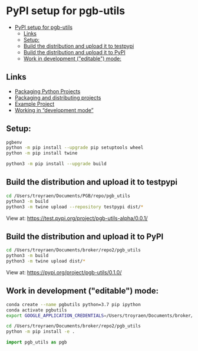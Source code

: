 # PyPI setup for pgb-utils<a name="pypi-setup-for-pgb-utils"></a>

<!-- mdformat-toc start --slug=github --maxlevel=6 --minlevel=1 -->

- [PyPI setup for pgb-utils](#pypi-setup-for-pgb-utils)
  - [Links](#links)
  - [Setup:](#setup)
  - [Build the distribution and upload it to testpypi](#build-the-distribution-and-upload-it-to-testpypi)
  - [Build the distribution and upload it to PyPI](#build-the-distribution-and-upload-it-to-pypi)
  - [Work in development ("editable") mode:](#work-in-development-editable-mode)

<!-- mdformat-toc end -->

## Links<a name="links"></a>

- [Packaging Python Projects](https://packaging.python.org/tutorials/packaging-projects/)
- [Packaging and distributing projects](https://packaging.python.org/guides/distributing-packages-using-setuptools/)
- [Example Project](https://github.com/pypa/sampleproject)
- [Working in “development mode”](https://packaging.python.org/guides/distributing-packages-using-setuptools/#working-in-development-mode)

## Setup:<a name="setup"></a>

```bash
pgbenv
python -m pip install --upgrade pip setuptools wheel
python -m pip install twine

python3 -m pip install --upgrade build
```

## Build the distribution and upload it to testpypi<a name="build-the-distribution-and-upload-it-to-testpypi"></a>

```bash
cd /Users/troyraen/Documents/PGB/repo/pgb_utils
python3 -m build
python3 -m twine upload --repository testpypi dist/*
```

View at: https://test.pypi.org/project/pgb-utils-alpha/0.0.1/

## Build the distribution and upload it to PyPI<a name="build-the-distribution-and-upload-it-to-pypi"></a>

```bash
cd /Users/troyraen/Documents/broker/repo2/pgb_utils
python3 -m build
python3 -m twine upload dist/*
```

View at: https://pypi.org/project/pgb-utils/0.1.0/

## Work in development ("editable") mode:<a name="work-in-development-editable-mode"></a>

```bash
conda create --name pgbutils python=3.7 pip ipython
conda activate pgbutils
export GOOGLE_APPLICATION_CREDENTIALS=/Users/troyraen/Documents/broker/repo/GCP_auth_key.json

cd /Users/troyraen/Documents/broker/repo2/pgb_utils
python -m pip install -e .
```

```python
import pgb_utils as pgb
```
